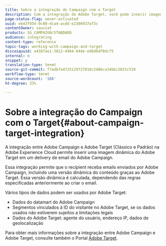 ```yaml
---
title: Sobre a integração do Campaign com o Target
description: Com a integração do Adobe Target, você pode inserir imagens dinâmicas geradas pelo Adobe Target nas mensagens do Adobe Campaign.
page-status-flag: never-activated
uuid: eb43f054-9c00-4ca4-acdd-e2306937af3c
contentOwner: sauviat
products: SG_CAMPAIGN/STANDARD
audience: integrating
content-type: reference
topic-tags: working-with-campaign-and-target
discoiquuid: a416fae1-3812-4404-844e-ed6d6df0dcf5
internal: n
snippet: y
translation-type: tm+mt
source-git-commit: f7adb7a4725129727010c2486ca34bbc2021c539
workflow-type: tm+mt
source-wordcount: '166'
ht-degree: 33%

---
```



# Sobre a integração do Campaign com o Target{#about-campaign-target-integration}

A integração entre Adobe Campaign e Adobe Target (Clássico e Padrão) na Adobe Experience Cloud permite inserir uma imagem dinâmica do Adobe Target em um delivery de email do Adobe Campaign.

Essa integração permite que o recipient receba emails enviados por Adobe Campaign, incluindo uma versão dinâmica do conteúdo graças ao Adobe Target. Essa versão dinâmica é calculada, dependendo das regras especificadas anteriormente ao criar o email.

Vários tipos de dados podem ser usados por Adobe Target:

* Dados do datamart do Adobe Campaign
* Segmentos vinculados à ID do visitante no Adobe Target, se os dados usados não estiverem sujeitos a limitações legais
* Dados do Adobe Target: agente do usuário, endereço IP, dados de geolocalização

Para obter mais informações sobre a integração entre Adobe Campaign e Adobe Target, consulte também o Portal [Adobe Target](https://docs.adobe.com/content/help/en/target/using/integrate/campaign-and-target.html).
